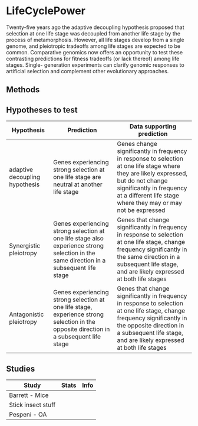 # LifeCyclePower

Twenty-five years ago the adaptive decoupling hypothesis proposed that selection at one life stage was decoupled from another life stage by the process of metamorphosis. However, all life stages develop from a single genome, and pleiotropic tradeoffs among life stages are expected to be common. Comparative genomics now offers an opportunity to test these contrasting predictions  for fitness tradeoffs (or lack thereof) among life stages. Single- generation experiments can clarify genomic responses to artificial selection and complement other evolutionary approaches.

## Methods

## Hypotheses to test

| Hypothesis | Prediction | Data supporting prediction | 
| -----------|-------------|-----------------|
| adaptive decoupling hypothesis | Genes experiencing strong selection at one life stage are neutral at another life stage | Genes change significantly in frequency in response to selection at one life stage where they are likely expressed, but do not change significantly in frequency at a different life stage where they may or may not be expressed |
| Synergistic pleiotropy | Genes experiencing strong selection at one life stage also experience strong selection in the same direction in a subsequent life stage | Genes that change significantly in frequency in response to selection at one life stage, change frequency significantly in the same direction in a subsequent life stage, and are likely expressed at both life stages |
| Antagonistic pleiotropy | Genes experiencing strong selection at one life stage, experience strong selection in the opposite direction in a subsequent life stage | Genes that change significantly in frequency in response to selection at one life stage, change frequency significantly in the opposite direction in a subsequent life stage, and are likely expressed at both life stages |

## Studies

|Study | Stats | Info|
|-------|----------|------------------------|
| Barrett - Mice | |
| Stick insect stuff | |
| Pespeni - OA | |
